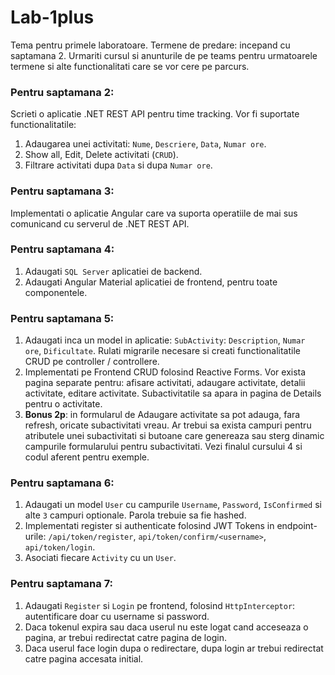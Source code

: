 # Lab-1plus

Tema pentru primele laboratoare. Termene de predare: incepand cu saptamana 2. Urmariti cursul si anunturile de pe teams pentru urmatoarele termene si alte functionalitati care se vor cere pe parcurs.

### Pentru saptamana 2: 
Scrieti o aplicatie .NET REST API pentru time tracking. Vor fi suportate functionalitatile:

1. Adaugarea unei activitati: `Nume`, `Descriere`, `Data`, `Numar ore`.
2. Show all, Edit, Delete activitati (`CRUD`).
3. Filtrare activitati dupa `Data` si dupa `Numar ore`.

### Pentru saptamana 3:

Implementati o aplicatie Angular care va suporta operatiile de mai sus comunicand cu serverul de .NET REST API.

### Pentru saptamana 4:

1. Adaugati `SQL Server` aplicatiei de backend.
2. Adaugati Angular Material aplicatiei de frontend, pentru toate componentele.

### Pentru saptamana 5:

1. Adaugati inca un model in aplicatie: `SubActivity`: `Description`, `Numar ore`, `Dificultate`. Rulati migrarile necesare si creati functionalitatile CRUD pe controller / controllere.
2. Implementati pe Frontend CRUD folosind Reactive Forms. Vor exista pagina separate pentru: afisare activitati, adaugare activitate, detalii activitate, editare activitate. Subactivitatile sa apara in pagina de Details pentru o activitate.
3. **Bonus 2p**: in formularul de Adaugare activitate sa pot adauga, fara refresh, oricate subactivitati vreau. Ar trebui sa exista campuri pentru atributele unei subactivitati si butoane care genereaza sau sterg dinamic campurile formularului pentru subactivitati. Vezi finalul cursului 4 si codul aferent pentru exemple.


### Pentru saptamana 6:
1. Adaugati un model `User` cu campurile `Username`, `Password`, `IsConfirmed` si alte `3` campuri optionale. Parola trebuie sa fie hashed.
2. Implementati register si authenticate folosind JWT Tokens in endpoint-urile: `/api/token/register`, `api/token/confirm/<username>`, `api/token/login`.
3. Asociati fiecare `Activity` cu un `User`.

### Pentru saptamana 7:
1. Adaugati `Register` si `Login` pe frontend, folosind `HttpInterceptor`: autentificare doar cu username si password.
2. Daca tokenul expira sau daca userul nu este logat cand acceseaza o pagina, ar trebui redirectat catre pagina de login.
3. Daca userul face login dupa o redirectare, dupa login ar trebui redirectat catre pagina accesata initial.
